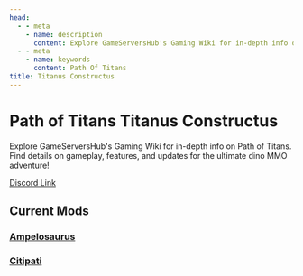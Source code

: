 ```yaml
---
head:
  - - meta
    - name: description
      content: Explore GameServersHub's Gaming Wiki for in-depth info on Path of Titans. Find details on gameplay, features, and updates for the ultimate dino MMO adventure! 
  - - meta
    - name: keywords
      content: Path Of Titans
title: Titanus Constructus
---
```


# Path of Titans Titanus Constructus

Explore GameServersHub's Gaming Wiki for in-depth info on Path of Titans. Find details on gameplay, features, and updates for the ultimate dino MMO adventure! 

[Discord Link](#)

## Current Mods

### [Ampelosaurus](./Path-of-Titans-Ampelosaurus)

### [Citipati](./Path-of-Titans-TCCitipati)
